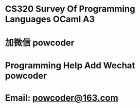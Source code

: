 # CS320 Survey Of Programming Languages OCaml A3 
# 加微信 powcoder

# Programming Help Add Wechat powcoder

# Email: powcoder@163.com

